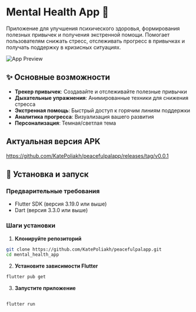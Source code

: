 # Mental Health App 🌿

Приложение для улучшения психического здоровья, формирования полезных привычек и получения экстренной помощи. Помогает пользователям снижать стресс, отслеживать прогресс в привычках и получать поддержку в кризисных ситуациях.

![App Preview](https://via.placeholder.com/800x400?text=App+Screenshots+Here)

## ✨ Основные возможности

- **Трекер привычек**: Создавайте и отслеживайте полезные привычки
- **Дыхательные упражнения**: Анимированные техники для снижения стресса
- **Экстренная помощь**: Быстрый доступ к горячим линиям поддержки
- **Аналитика прогресса**: Визуализация вашего развития
- **Персонализация**: Темная/светлая тема

## Актуальная версия APK

https://github.com/KatePoliakh/peacefulpalapp/releases/tag/v0.0.1

## 🚀 Установка и запуск

### Предварительные требования
- Flutter SDK (версия 3.19.0 или выше)
- Dart (версия 3.3.0 или выше)

### Шаги установки

1. **Клонируйте репозиторий**
```bash
git clone https://github.com/KatePoliakh/peacefulpalapp.git
cd mental_health_app
```

2. **Установите зависимости Flutter**
```bash
flutter pub get
```

3. **Запустите приложение**
```bash

flutter run

```

